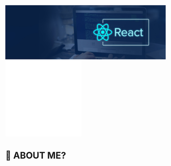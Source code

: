 
  
<img src="/react.jpg" />

<div class="hello">

<img src="/image.svg" style="background-color:transparent" />
  
</div>





# 🤔 ABOUT ME?
  
